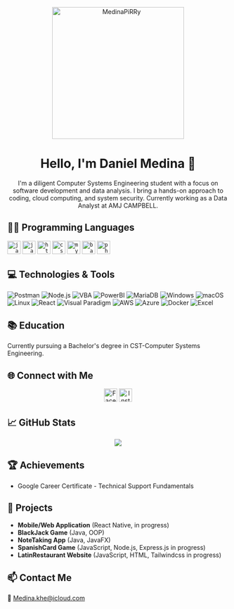 <p align="center">
  <img width="300" src="https://avatars.githubusercontent.com/u/123497811?s=400&u=3ba7d7457d3fc2adddaac8477a6e16d62cc38347&v=4" alt="MedinaPiRRy">
</p>
<h1 align="center">Hello, I'm Daniel Medina 👋</h1>

<p align="center">
  I'm a diligent Computer Systems Engineering student with a focus on software development and data analysis. I bring a hands-on approach to coding, cloud computing, and system security. Currently working as a Data Analyst at AMJ CAMPBELL.
</p>

## 👨‍💻 Programming Languages

<code><img height="30" src="https://cdn.jsdelivr.net/gh/devicons/devicon/icons/java/java-original-wordmark.svg" alt="java"></code>
<code><img height="30" src="https://cdn.jsdelivr.net/gh/devicons/devicon/icons/javascript/javascript-original.svg" alt="javascript"></code>
<code><img height="30" src="https://cdn.jsdelivr.net/gh/devicons/devicon/icons/html5/html5-original-wordmark.svg" alt="html5"></code>
<code><img height="30" src="https://cdn.jsdelivr.net/gh/devicons/devicon/icons/css3/css3-original-wordmark.svg" alt="css3"></code>
<code><img height="30" src="https://cdn.jsdelivr.net/gh/devicons/devicon/icons/mysql/mysql-original-wordmark.svg" alt="mysql"></code>
<code><img height="30" src="https://cdn.jsdelivr.net/gh/devicons/devicon/icons/bash/bash-original.svg" alt="bash"/></code>
<code><img height="30" src="https://cdn.jsdelivr.net/gh/devicons/devicon/icons/php/php-original.svg" alt="php"/></code>

## 💻 Technologies & Tools

![Postman](https://img.shields.io/badge/-Postman-FF6C37?style=flat-square&logo=Postman&logoColor=white)
![Node.js](https://img.shields.io/badge/-Node.js-339933?style=flat-square&logo=Node.js&logoColor=white)
![VBA](https://img.shields.io/badge/-VBA-5F2D91?style=flat-square&logo=Microsoft-Excel&logoColor=white)
![PowerBI](https://img.shields.io/badge/-PowerBI-F2C811?style=flat-square&logo=Power-BI&logoColor=black)
![MariaDB](https://img.shields.io/badge/-MariaDB-003545?style=flat-square&logo=MariaDB&logoColor=white)
![Windows](https://img.shields.io/badge/-Windows-0078D6?style=flat-square&logo=Windows&logoColor=white)
![macOS](https://img.shields.io/badge/-macOS-999999?style=flat-square&logo=Apple&logoColor=white)
![Linux](https://img.shields.io/badge/-Linux-FCC624?style=flat-square&logo=Linux&logoColor=black)
![React](https://img.shields.io/badge/-React-61DAFB?style=flat-square&logo=React&logoColor=black)
![Visual Paradigm](https://img.shields.io/badge/-Visual_Paradigm-814CC5?style=flat-square)
![AWS](https://img.shields.io/badge/-AWS-232F3E?style=flat-square&logo=Amazon-AWS&logoColor=white)
![Azure](https://img.shields.io/badge/-Azure-0089D6?style=flat-square&logo=Microsoft-Azure&logoColor=white)
![Docker](https://img.shields.io/badge/-Docker-2496ED?style=flat-square&logo=Docker&logoColor=white)
![Excel](https://img.shields.io/badge/-Excel-217346?style=flat-square&logo=Microsoft-Excel&logoColor=white)

## 📚 Education

Currently pursuing a Bachelor's degree in CST-Computer Systems Engineering.

## 🌐 Connect with Me

<p align="center">
  <a href="https://www.facebook.com/medina.khe/" target="_blank"><img height="30" src="https://cdn.jsdelivr.net/gh/devicons/devicon/icons/facebook/facebook-original.svg" alt="Facebook"></a>
  <a href="https://www.instagram.com/dios_medina/" target="_blank"><img height="30" src="https://www.vectorlogo.zone/logos/instagram/instagram-icon.svg" alt="Instagram"></a>
</p>

## 📈 GitHub Stats

<p align="center">
<img src="https://github-readme-stats.vercel.app/api/top-langs/?username=MedinaPiRRy&theme=vue-dark&layout=compact">
</p>

## 🏆 Achievements

* Google Career Certificate - Technical Support Fundamentals

## 🔧 Projects

* **Mobile/Web Application** (React Native, in progress)
* **BlackJack Game** (Java, OOP)
* **NoteTaking App** (Java, JavaFX)
* **SpanishCard Game** (JavaScript, Node.js, Express.js in progress)
* **LatinRestaurant Website** (JavaScript, HTML, Tailwindcss in progress)

## 📫 Contact Me

📧 Medina.khe@icloud.com
